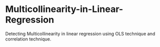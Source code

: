 # Multicollinearity-in-Linear-Regression
Detecting Multicollinearity in linear regression using OLS technique and correlation technique.
